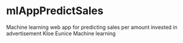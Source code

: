 # mlAppPredictSales
Machine learning web app for predicting sales per amount invested in advertisement
Kloe Eunice Machine learning
